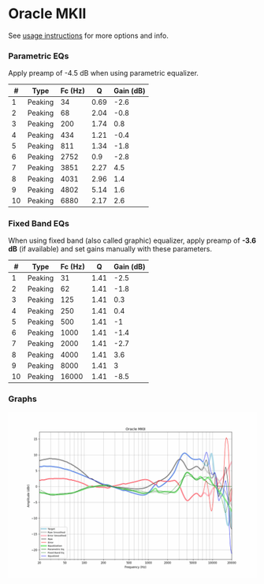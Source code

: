 # Oracle MKII
See [usage instructions](https://github.com/jaakkopasanen/AutoEq#usage) for more options and info.

### Parametric EQs
Apply preamp of -4.5 dB when using parametric equalizer.

|   # | Type    |   Fc (Hz) |    Q |   Gain (dB) |
|-----|---------|-----------|------|-------------|
|   1 | Peaking |        34 | 0.69 |        -2.6 |
|   2 | Peaking |        68 | 2.04 |        -0.8 |
|   3 | Peaking |       200 | 1.74 |         0.8 |
|   4 | Peaking |       434 | 1.21 |        -0.4 |
|   5 | Peaking |       811 | 1.34 |        -1.8 |
|   6 | Peaking |      2752 | 0.9  |        -2.8 |
|   7 | Peaking |      3851 | 2.27 |         4.5 |
|   8 | Peaking |      4031 | 2.96 |         1.4 |
|   9 | Peaking |      4802 | 5.14 |         1.6 |
|  10 | Peaking |      6880 | 2.17 |         2.6 |

### Fixed Band EQs
When using fixed band (also called graphic) equalizer, apply preamp of **-3.6 dB** (if available) and set gains manually with these parameters.

|   # | Type    |   Fc (Hz) |    Q |   Gain (dB) |
|-----|---------|-----------|------|-------------|
|   1 | Peaking |        31 | 1.41 |        -2.5 |
|   2 | Peaking |        62 | 1.41 |        -1.8 |
|   3 | Peaking |       125 | 1.41 |         0.3 |
|   4 | Peaking |       250 | 1.41 |         0.4 |
|   5 | Peaking |       500 | 1.41 |        -1   |
|   6 | Peaking |      1000 | 1.41 |        -1.4 |
|   7 | Peaking |      2000 | 1.41 |        -2.7 |
|   8 | Peaking |      4000 | 1.41 |         3.6 |
|   9 | Peaking |      8000 | 1.41 |         3   |
|  10 | Peaking |     16000 | 1.41 |        -8.5 |

### Graphs
![](./Oracle%20MKII.png)
